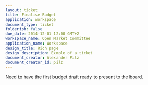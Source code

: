 ```yaml
---
layout: ticket
title: Finalise Budget
application: workspace
document_type: ticket
folderish: false
due_date: 2014-12-01 12:00 GMT+2
workspace_name: Open Market Committee
application_name: Workspace
design_title: Rich page
design_description: Exmple of a ticket
document_creator: Alexander Pilz
document_creator_id: pilz
---
```


Need to have the first budget draft ready to present to the board.
